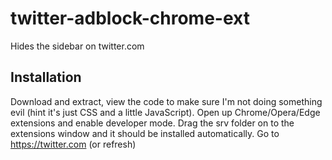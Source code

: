 # twitter-adblock-chrome-ext
Hides the sidebar on twitter.com

## Installation
Download and extract, view the code to make sure I'm not doing something evil (hint it's just CSS and a little JavaScript). Open up Chrome/Opera/Edge extensions and enable developer mode. Drag the srv folder on to the extensions window and it should be installed automatically. Go to https://twitter.com (or refresh) 
